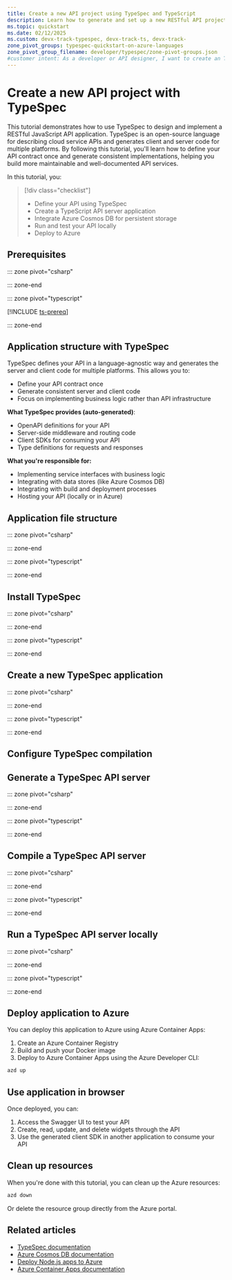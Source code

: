 ```yaml
---
title: Create a new API project using TypeSpec and TypeScript
description: Learn how to generate and set up a new RESTful API project using TypeSpec to scaffold consistent client and server code for cloud services.
ms.topic: quickstart
ms.date: 02/12/2025
ms.custom: devx-track-typespec, devx-track-ts, devx-track-
zone_pivot_groups: typespec-quickstart-on-azure-languages
zone_pivot_group_filename: developer/typespec/zone-pivot-groups.json
#customer intent: As a developer or API designer, I want to create an TypeSpec API and deploy it to Azure so that I can learn the entire end to end development and deployment cycle.
---
```


# Create a new API project with TypeSpec

This tutorial demonstrates how to use TypeSpec to design and implement a RESTful JavaScript API application. TypeSpec is an open-source language for describing cloud service APIs and generates client and server code for multiple platforms. By following this tutorial, you'll learn how to define your API contract once and generate consistent implementations, helping you build more maintainable and well-documented API services.

In this tutorial, you:

> [!div class="checklist"]
> * Define your API using TypeSpec
> * Create a TypeScript API server application
> * Integrate Azure Cosmos DB for persistent storage
> * Run and test your API locally
> * Deploy to Azure

## Prerequisites

::: zone pivot="csharp"


::: zone-end

::: zone pivot="typescript"

[!INCLUDE [ts-prereq](includes/quickstart/prereqs-typescript.md)]

::: zone-end

## Application structure with TypeSpec

TypeSpec defines your API in a language-agnostic way and generates the server and client code for multiple platforms. This allows you to:

* Define your API contract once
* Generate consistent server and client code
* Focus on implementing business logic rather than API infrastructure

**What TypeSpec provides (auto-generated)**:

* OpenAPI definitions for your API
* Server-side middleware and routing code
* Client SDKs for consuming your API
* Type definitions for requests and responses

**What you're responsible for:**

* Implementing service interfaces with business logic
* Integrating with data stores (like Azure Cosmos DB)
* Integrating with build and deployment processes
* Hosting your API (locally or in Azure)

## Application file structure

::: zone pivot="csharp"

::: zone-end

::: zone pivot="typescript"

::: zone-end

## Install TypeSpec

::: zone pivot="csharp"

::: zone-end

::: zone pivot="typescript"

::: zone-end

## Create a new TypeSpec application

::: zone pivot="csharp"

::: zone-end

::: zone pivot="typescript"

::: zone-end

## Configure TypeSpec compilation



## Generate a TypeSpec API server

::: zone pivot="csharp"

::: zone-end

::: zone pivot="typescript"

::: zone-end

## Compile a TypeSpec API server

::: zone pivot="csharp"

::: zone-end

::: zone pivot="typescript"

::: zone-end

## Run a TypeSpec API server locally

::: zone pivot="csharp"

::: zone-end

::: zone pivot="typescript"

::: zone-end

## Deploy application to Azure

You can deploy this application to Azure using Azure Container Apps:

1. Create an Azure Container Registry
2. Build and push your Docker image
3. Deploy to Azure Container Apps using the Azure Developer CLI:

  ```bash
  azd up
  ```

## Use application in browser

Once deployed, you can:

1. Access the Swagger UI to test your API
2. Create, read, update, and delete widgets through the API
3. Use the generated client SDK in another application to consume your API

## Clean up resources

When you're done with this tutorial, you can clean up the Azure resources:

```bash
azd down
```

Or delete the resource group directly from the Azure portal.

## Related articles

- [TypeSpec documentation](https://microsoft.github.io/typespec/)
- [Azure Cosmos DB documentation](/azure/cosmos-db/)
- [Deploy Node.js apps to Azure](/azure/app-service/quickstart-nodejs)
- [Azure Container Apps documentation](/azure/container-apps/)